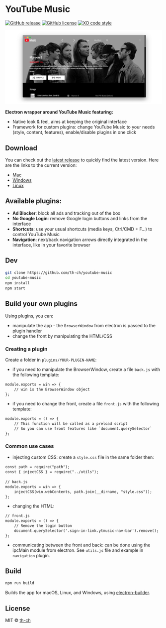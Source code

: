 # YouTube Music
[![GitHub release](https://img.shields.io/github/release/th-ch/youtube-music.svg)](https://GitHub.com/th-ch/youtube-music/releases/)
[![GitHub license](https://img.shields.io/github/license/th-ch/youtube-music.svg)](https://github.com/th-ch/youtube-music/blob/master/LICENSE)
[![XO code style](https://img.shields.io/badge/code_style-XO-5ed9c7.svg)](https://github.com/sindresorhus/xo)

![Screenshot](screenshot.jpg "Screenshot")

**Electron wrapper around YouTube Music featuring:**

- Native look & feel, aims at keeping the original interface
- Framework for custom plugins: change YouTube Music to your needs (style, content, features), enable/disable plugins in one click

## Download

You can check out the [latest release](https://github.com/th-ch/youtube-music/releases/latest) to quickly find the latest version.
Here are the links to the current version:

- [Mac](https://github.com/th-ch/youtube-music/releases/download/v1.0.0/youtube-music-1.0.0.dmg)
- [Windows](https://github.com/th-ch/youtube-music/releases/download/v1.0.0/youtube-music-setup-1.0.0.exe)
- [Linux](https://github.com/th-ch/youtube-music/releases/download/v1.0.0/youtube-music-1.0.0-x86_64.AppImage)

## Available plugins:

- **Ad Blocker**: block all ads and tracking out of the box
- **No Google Login**: remove Google login buttons and links from the interface
- **Shortcuts**: use your usual shortcuts (media keys, Ctrl/CMD + F…) to control YouTube Music
- **Navigation**: next/back navigation arrows directly integrated in the interface, like in your favorite browser

## Dev

```sh
git clone https://github.com/th-ch/youtube-music
cd youtube-music
npm install
npm start
```

## Build your own plugins

Using plugins, you can:

- manipulate the app - the `BrowserWindow` from electron is passed to the plugin handler
- change the front by manipulating the HTML/CSS

### Creating a plugin

Create a folder in `plugins/YOUR-PLUGIN-NAME`:

- if you need to manipulate the BrowserWindow, create a file `back.js` with the following template:

```node
module.exports = win => {
	// win is the BrowserWindow object
};
```

- if you need to change the front, create a file `front.js` with the following template:

```node
module.exports = () => {
	// This function will be called as a preload script
	// So you can use front features like `document.querySelector`
};
```

### Common use cases

- injecting custom CSS: create a `style.css` file in the same folder then:

```node
const path = require("path");
const { injectCSS } = require("../utils");

// back.js
module.exports = win => {
	injectCSS(win.webContents, path.join(__dirname, "style.css"));
};
```

- changing the HTML:

```node
// front.js
module.exports = () => {
	// Remove the login button
	document.querySelector('.sign-in-link.ytmusic-nav-bar').remove();
};
```

- communicating between the front and back: can be done using the ipcMain module from electron. See `utils.js` file and example in `navigation` plugin.

## Build

```sh
npm run build
```

Builds the app for macOS, Linux, and Windows, using [electron-builder](https://github.com/electron-userland/electron-builder).

## License

MIT © [th-ch](https://github.com/th-ch/youtube-music)
